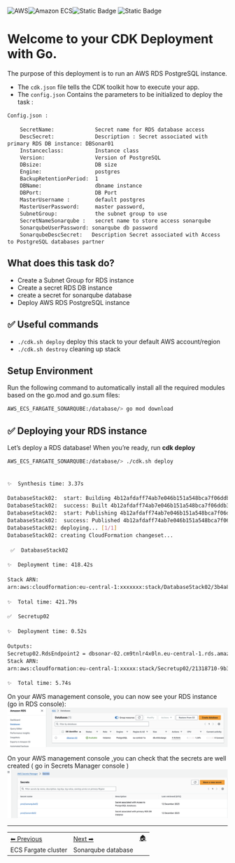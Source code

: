![AWS](https://img.shields.io/badge/AWS-%23FF9900.svg?style=for-the-badge&logo=amazon-aws&logoColor=white)![Amazon ECS](https://img.shields.io/static/v1?style=for-the-badge&message=Amazon+ECS&color=222222&logo=Amazon+ECS&logoColor=FF9900&label=)![Static Badge](https://img.shields.io/badge/Go-v1.21-blue:) ![Static Badge](https://img.shields.io/badge/AWS_CDK-v2.115.0-blue:)



# Welcome to your CDK Deployment with Go.

The purpose of this deployment is to run an AWS RDS PostgreSQL instance.


* The `cdk.json` file tells the CDK toolkit how to execute your app.
* The `config.json` Contains the parameters to be initialized to deploy the task :
```
Config.json :

    SecretName:             Secret name for RDS database access
	DescSecret:	            Description : Secret associated with primary RDS DB instance: DBSonar01
	Instanceclass:          Instance class
	Version:		        Version of PostgreSQL
	DBsize:			        DB size
	Engine:                 postgres
	BackupRetentionPeriod:  1
	DBName:                 dbname instance
	DBPort:                 DB Port
	MasterUsername :        default postgres
	MasterUserPassword:     master password,
	SubnetGroup:            the subnet group to use
	SecretNameSonarqube :   secret name to store access sonarqube
	SonarqubeUserPassword: sonarqube db password
	SonarqubeDescSecret:   Description Secret associated with Access to PostgreSQL databases partner
```    


## What does this task do?

- Create a Subnet Group for RDS instance
- Create a secret RDS DB instance
- create a secret for sonarqube database
- Deploy AWS RDS PostgreSQL instance

## ✅ Useful commands

 * `./cdk.sh deploy`      deploy this stack to your default AWS account/region
 * `./cdk.sh destroy`     cleaning up stack

## Setup Environment

Run the following command to automatically install all the required modules based on the go.mod and go.sum files:

```bash
AWS_ECS_FARGATE_SONARQUBE:/database/> go mod download

```
## ✅ Deploying your RDS instance

Let’s deploy a RDS database! When you’re ready, run **cdk deploy**

```bash
AWS_ECS_FARGATE_SONARQUBE:/database/> ./cdk.sh deploy


✨  Synthesis time: 3.37s

DatabaseStack02:  start: Building 4b12afdaff74ab7e046b151a548bca7f06ddb3b50e3a055d13c2e305ea43e48d:xxxxx-eu-central-1
DatabaseStack02:  success: Built 4b12afdaff74ab7e046b151a548bca7f06ddb3b50e3a055d13c2e305ea43e48d:xxxxx-eu-central-1
DatabaseStack02:  start: Publishing 4b12afdaff74ab7e046b151a548bca7f06ddb3b50e3a055d13c2e305ea43e48d:xxxxx-eu-central-1
DatabaseStack02:  success: Published 4b12afdaff74ab7e046b151a548bca7f06ddb3b50e3a055d13c2e305ea43e48d:xxxxx-eu-central-1
DatabaseStack02: deploying... [1/1]
DatabaseStack02: creating CloudFormation changeset...

 ✅  DatabaseStack02

✨  Deployment time: 418.42s

Stack ARN:
arn:aws:cloudformation:eu-central-1:xxxxxxx:stack/DatabaseStack02/3b4a8020-9883-11ee-94bb-028fc9ed33d3

✨  Total time: 421.79s

✅  Secretup02 

✨  Deployment time: 0.52s

Outputs:
Secretup02.RdsEndpoint2 = dbsonar-02.cm9tnlr4x0ln.eu-central-1.rds.amazonaws.com
Stack ARN:
arn:aws:cloudformation:eu-central-1:xxxxx:stack/Secretup02/21318710-9b35-11ee-8f9e-0af589c66851

✨  Total time: 5.74s

```

On your AWS management console, you can now see your RDS instance (go in RDS console):
![repo](images/rds.png)

On your AWS management console ,you can check that the secrets are well created ( go in Secrets Manager console )
![repo](images/secret.png)

-----
<table>
<tr style="border: 0px transparent">
	<td style="border: 0px transparent"> <a href="../ecs/README.md" title="Creating ECS Fargate cluster">⬅ Previous</a></td><td style="border: 0px transparent"><a href="../createdb/README.md" title="Creating a sonarqube database">Next ➡</a></td><td style="border: 0px transparent"><a href="../README.md" title="home">🏠</a></td>
</tr>
<tr style="border: 0px transparent">
<td style="border: 0px transparent">ECS Fargate cluster</td><td style="border: 0px transparent">Sonarqube database</td><td style="border: 0px transparent"></td>
</tr>

</table>
